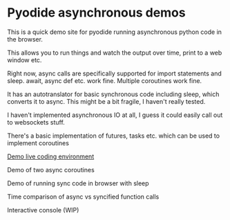# Pyodide asynchronous demos

This is a quick demo site for pyodide running asynchronous python code in the browser.

This allows you to run things and watch the output over time, print to a web window etc. 

Right now, async calls are specifically supported for import statements and sleep. await, async def etc. work fine. Multiple coroutines work fine.

It has an autotranslator for basic synchronous code including sleep, which converts it to async. This might be a bit fragile, I haven't really tested.

I haven't implemented asynchronous IO at all, I guess it could easily call out to websockets stuff.

There's a basic implementation of futures, tasks etc. which can be used to implement coroutines

[Demo live coding environment](asyncio_pyodide.html)

<a onclick="async_demo()">Demo of two async coroutines</a>

<a onclick="sync_demo()">Demo of running sync code in browser with sleep</a>

<a onclick="timing_demo()">Time comparison of async vs syncified function calls</a>

<a onclick="console_demo()">Interactive console (WIP)</a>


<script>

function async_demo()
{
	localStorage.lastCode = `
import asyncio

async def mainLoop():    
    async def woo(delay):
        for c in range(3):
            await asyncio.sleep(delay)
            print("WOO")
            
    async def buzz(delay):
        for c in range(10):
            await asyncio.sleep(delay)
            print("Buzz")

    await asyncio.gather(woo(2),buzz(.3))
    print("Main loop done")
_loop=async_pyodide.CustomLoop()
asyncio.set_event_loop(_loop)

_loop.set_task_to_run_until_done(mainLoop())

`
window.location.href="asyncio_pyodide.html";
}

function sync_demo()
{
	localStorage.lastCode = `
# this is sync code. If you check the check box it will be converted to async code and
# the timing should work okay

import time
for c in range(10):
    print("woo")
    time.sleep(1.0)
print("Done")    import time
    `
window.location.href="asyncio_pyodide.html";
}

function timing_demo()
{
	localStorage.lastCode = `

c=0

import asyncio
from time import time
from contextlib import contextmanager

@contextmanager
def timing(description):
    retVals={}
    start = time()
    yield retVals
    elapsed_time = time() - start
    retVals["elapsed"]=elapsed_time
    print(f"{description}: {elapsed_time}")

def syncDoNothing():
    pass
    
async def asyncDoNothing():
    pass

def syncDoMaths():
    global c
    c=(c+1.5)*37.2
    for d in range(10):
        c+=d
    return c
    
    
async def asyncDoMaths():
    global c
    c=(c+1.5)*37.2
    for d in range(10):
        c+=d
    return c    
    
async def mainLoop():
    NUM_ITERATIONS=1000000
    with timing("SYNC Nothing"):
        for x in range(NUM_ITERATIONS):
            syncDoNothing()
    await asyncio.sleep(0)

    with timing("ASYNC Nothing"):
        for x in range(NUM_ITERATIONS):
            await asyncDoNothing()
    await asyncio.sleep(0)

    c=0
    with timing("SYNC Do maths"):
        for x in range(NUM_ITERATIONS):
            syncDoMaths()
    await asyncio.sleep(0)

    c=0
    with timing("ASYNC Do maths"):
        for x in range(NUM_ITERATIONS):
            await asyncDoMaths()

    

from aimport_pyodide import aimport
import async_pyodide 

_loop=async_pyodide.CustomLoop()
asyncio.set_event_loop(_loop)

_loop.set_task_to_run_until_done(mainLoop())
`;
window.location.href="asyncio_pyodide.html";
}

function  console_demo()
{

	localStorage.lastCode = `
import asyncio
from pyodide_console import AsyncInteractiveConsole

import async_pyodide 

async def main_loop():
    console=AsyncInteractiveConsole()
    await console.interact_async()

_loop=async_pyodide.CustomLoop()

_loop.set_task_to_run_until_done(main_loop())    
`;
window.location.href="asyncio_pyodide.html";
}
</script>
